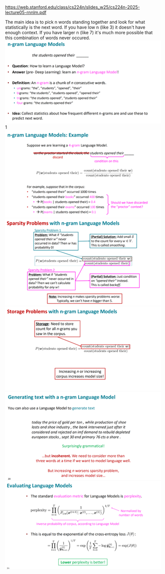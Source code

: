 https://web.stanford.edu/class/cs224n/slides_w25/cs224n-2025-lecture05-rnnlm.pdf

The main idea is to pick n words standing together and look for what statistically is the next word. If you have low n (like 3) it doesn't have enough context. If you have larger n (like 7) it's much more possible that this combination of words never occured.
![Pasted image 20250325152113.png](attachments/68293b5f440411a7c6f43d5bc3f7f89b.png)1![Pasted image 20250325152142.png](attachments/3688c863aaf493e60181b77b6c0c6524.png)![Pasted image 20250325152158.png](attachments/22eecff4f82e464afb6ad5722ae23d2c.png)![Pasted image 20250325152209.png](attachments/9300c2d59796d1ef7c0394b9da79ce54.png)![Pasted image 20250325152324.png](attachments/b383fedebef17d22795839cd5155d0ee.png)![Pasted image 20250325152330.png](attachments/2cd8a8a4e5a372a6496649167ad87475.png)